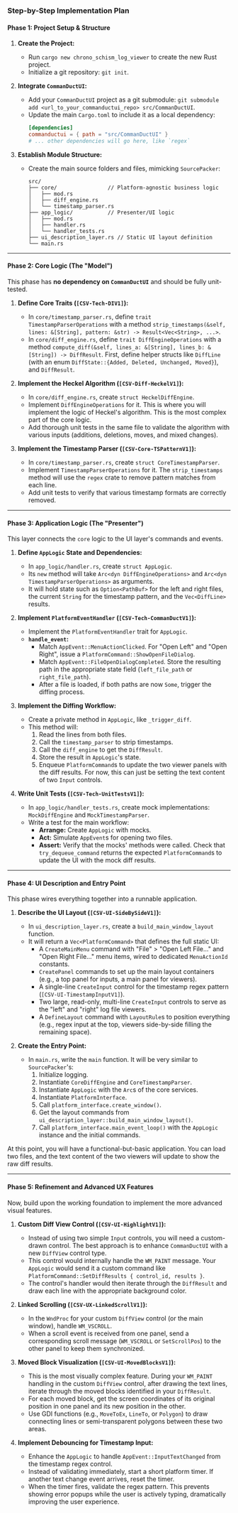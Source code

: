 ### Step-by-Step Implementation Plan

#### Phase 1: Project Setup & Structure

1.  **Create the Project:**
    *   Run `cargo new chrono_schism_log_viewer` to create the new Rust project.
    *   Initialize a git repository: `git init`.

2.  **Integrate `CommanDuctUI`:**
    *   Add your `CommanDuctUI` project as a git submodule: `git submodule add <url_to_your_commanductui_repo> src/CommanDuctUI`.
    *   Update the main `Cargo.toml` to include it as a local dependency:
        ```toml
        [dependencies]
        commanductui = { path = "src/CommanDuctUI" }
        # ... other dependencies will go here, like `regex`
        ```

3.  **Establish Module Structure:**
    *   Create the main source folders and files, mimicking `SourcePacker`:
        ```
        src/
        ├── core/                // Platform-agnostic business logic
        │   ├── mod.rs
        │   ├── diff_engine.rs
        │   └── timestamp_parser.rs
        ├── app_logic/           // Presenter/UI logic
        │   ├── mod.rs
        │   ├── handler.rs
        │   └── handler_tests.rs
        ├── ui_description_layer.rs // Static UI layout definition
        └── main.rs
        ```

---

#### Phase 2: Core Logic (The "Model")

This phase has **no dependency on `CommanDuctUI`** and should be fully unit-tested.

1.  **Define Core Traits (`[CSV-Tech-DIV1]`):**
    *   In `core/timestamp_parser.rs`, define `trait TimestampParserOperations` with a method `strip_timestamps(&self, lines: &[String], pattern: &str) -> Result<Vec<String>, ...>`.
    *   In `core/diff_engine.rs`, define `trait DiffEngineOperations` with a method `compute_diff(&self, lines_a: &[String], lines_b: &[String]) -> DiffResult`. First, define helper structs like `DiffLine` (with an enum `DiffState::{Added, Deleted, Unchanged, Moved}`), and `DiffResult`.

2.  **Implement the Heckel Algorithm (`[CSV-Diff-HeckelV1]`):**
    *   In `core/diff_engine.rs`, create `struct HeckelDiffEngine`.
    *   Implement `DiffEngineOperations` for it. This is where you will implement the logic of Heckel's algorithm. This is the most complex part of the core logic.
    *   Add thorough unit tests in the same file to validate the algorithm with various inputs (additions, deletions, moves, and mixed changes).

3.  **Implement the Timestamp Parser (`[CSV-Core-TSPatternV1]`):**
    *   In `core/timestamp_parser.rs`, create `struct CoreTimestampParser`.
    *   Implement `TimestampParserOperations` for it. The `strip_timestamps` method will use the `regex` crate to remove pattern matches from each line.
    *   Add unit tests to verify that various timestamp formats are correctly removed.

---

#### Phase 3: Application Logic (The "Presenter")

This layer connects the `core` logic to the UI layer's commands and events.

1.  **Define `AppLogic` State and Dependencies:**
    *   In `app_logic/handler.rs`, create `struct AppLogic`.
    *   Its `new` method will take `Arc<dyn DiffEngineOperations>` and `Arc<dyn TimestampParserOperations>` as arguments.
    *   It will hold state such as `Option<PathBuf>` for the left and right files, the current `String` for the timestamp pattern, and the `Vec<DiffLine>` results.

2.  **Implement `PlatformEventHandler` (`[CSV-Tech-CommanDuctV1]`):**
    *   Implement the `PlatformEventHandler` trait for `AppLogic`.
    *   **`handle_event`:**
        *   Match `AppEvent::MenuActionClicked`. For "Open Left" and "Open Right", issue a `PlatformCommand::ShowOpenFileDialog`.
        *   Match `AppEvent::FileOpenDialogCompleted`. Store the resulting path in the appropriate state field (`left_file_path` or `right_file_path`).
        *   After a file is loaded, if both paths are now `Some`, trigger the diffing process.

3.  **Implement the Diffing Workflow:**
    *   Create a private method in `AppLogic`, like `_trigger_diff`.
    *   This method will:
        1.  Read the lines from both files.
        2.  Call the `timestamp_parser` to strip timestamps.
        3.  Call the `diff_engine` to get the `DiffResult`.
        4.  Store the result in `AppLogic`'s state.
        5.  Enqueue `PlatformCommand`s to update the two viewer panels with the diff results. For now, this can just be setting the text content of two `Input` controls.

4.  **Write Unit Tests (`[CSV-Tech-UnitTestsV1]`):**
    *   In `app_logic/handler_tests.rs`, create mock implementations: `MockDiffEngine` and `MockTimestampParser`.
    *   Write a test for the main workflow:
        *   **Arrange:** Create `AppLogic` with mocks.
        *   **Act:** Simulate `AppEvent`s for opening two files.
        *   **Assert:** Verify that the mocks' methods were called. Check that `try_dequeue_command` returns the expected `PlatformCommand`s to update the UI with the mock diff results.

---

#### Phase 4: UI Description and Entry Point

This phase wires everything together into a runnable application.

1.  **Describe the UI Layout (`[CSV-UI-SideBySideV1]`):**
    *   In `ui_description_layer.rs`, create a `build_main_window_layout` function.
    *   It will return a `Vec<PlatformCommand>` that defines the full static UI:
        *   A `CreateMainMenu` command with "File" > "Open Left File..." and "Open Right File..." menu items, wired to dedicated `MenuActionId` constants.
        *   `CreatePanel` commands to set up the main layout containers (e.g., a top panel for inputs, a main panel for viewers).
        *   A single-line `CreateInput` control for the timestamp regex pattern (`[CSV-UI-TimestampInputV1]`).
        *   Two large, read-only, multi-line `CreateInput` controls to serve as the "left" and "right" log file viewers.
        *   A `DefineLayout` command with `LayoutRule`s to position everything (e.g., regex input at the top, viewers side-by-side filling the remaining space).

2.  **Create the Entry Point:**
    *   In `main.rs`, write the `main` function. It will be very similar to `SourcePacker`'s:
        1.  Initialize logging.
        2.  Instantiate `CoreDiffEngine` and `CoreTimestampParser`.
        3.  Instantiate `AppLogic` with the `Arc`s of the core services.
        4.  Instantiate `PlatformInterface`.
        5.  Call `platform_interface.create_window()`.
        6.  Get the layout commands from `ui_description_layer::build_main_window_layout()`.
        7.  Call `platform_interface.main_event_loop()` with the `AppLogic` instance and the initial commands.

At this point, you will have a functional-but-basic application. You can load two files, and the text content of the two viewers will update to show the raw diff results.

---

#### Phase 5: Refinement and Advanced UX Features

Now, build upon the working foundation to implement the more advanced visual features.

1.  **Custom Diff View Control (`[CSV-UI-HighlightV1]`):**
    *   Instead of using two simple `Input` controls, you will need a custom-drawn control. The best approach is to enhance `CommanDuctUI` with a new `DiffView` control type.
    *   This control would internally handle the `WM_PAINT` message. Your `AppLogic` would send it a custom command like `PlatformCommand::SetDiffResults { control_id, results }`.
    *   The control's handler would then iterate through the `DiffResult` and draw each line with the appropriate background color.

2.  **Linked Scrolling (`[CSV-UX-LinkedScrollV1]`):**
    *   In the `WndProc` for your custom `DiffView` control (or the main window), handle `WM_VSCROLL`.
    *   When a scroll event is received from one panel, send a corresponding scroll message (`WM_VSCROLL` or `SetScrollPos`) to the other panel to keep them synchronized.

3.  **Moved Block Visualization (`[CSV-UI-MovedBlocksV1]`):**
    *   This is the most visually complex feature. During your `WM_PAINT` handling in the custom `DiffView` control, after drawing the text lines, iterate through the moved blocks identified in your `DiffResult`.
    *   For each moved block, get the screen coordinates of its original position in one panel and its new position in the other.
    *   Use GDI functions (e.g., `MoveToEx`, `LineTo`, or `Polygon`) to draw connecting lines or semi-transparent polygons between these two areas.

4.  **Implement Debouncing for Timestamp Input:**
    *   Enhance the `AppLogic` to handle `AppEvent::InputTextChanged` from the timestamp regex control.
    *   Instead of validating immediately, start a short platform timer. If another text change event arrives, reset the timer.
    *   When the timer fires, validate the regex pattern. This prevents showing error popups while the user is actively typing, dramatically improving the user experience.
